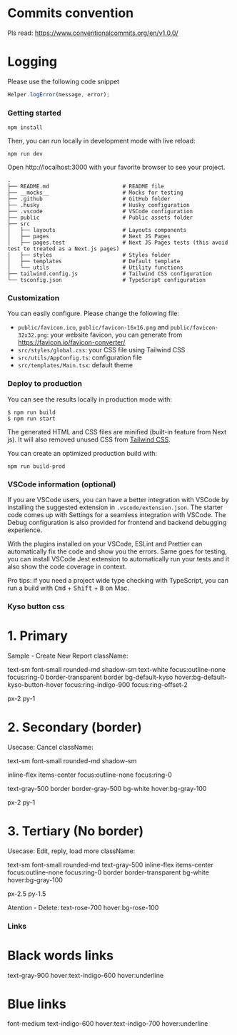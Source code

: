 # Commits convention

Pls read: https://www.conventionalcommits.org/en/v1.0.0/


# Logging 

Please use the following code snippet

```typescript
Helper.logError(message, error);
```

### Getting started

```shell
npm install
```

Then, you can run locally in development mode with live reload:

```shell
npm run dev
```

Open http://localhost:3000 with your favorite browser to see your project.

```shell
.
├── README.md                       # README file
├── __mocks__                       # Mocks for testing
├── .github                         # GitHub folder
├── .husky                          # Husky configuration
├── .vscode                         # VSCode configuration
├── public                          # Public assets folder
├── src
│   ├── layouts                     # Layouts components
│   ├── pages                       # Next JS Pages
│   ├── pages.test                  # Next JS Pages tests (this avoid test to treated as a Next.js pages)
│   ├── styles                      # Styles folder
│   ├── templates                   # Default template
│   └── utils                       # Utility functions
├── tailwind.config.js              # Tailwind CSS configuration
└── tsconfig.json                   # TypeScript configuration
```

### Customization

You can easily configure. Please change the following file:

- `public/favicon.ico`, `public/favicon-16x16.png` and `public/favicon-32x32.png`: your website favicon, you can generate from https://favicon.io/favicon-converter/
- `src/styles/global.css`: your CSS file using Tailwind CSS
- `src/utils/AppConfig.ts`: configuration file
- `src/templates/Main.tsx`: default theme

### Deploy to production

You can see the results locally in production mode with:

```shell
$ npm run build
$ npm run start
```

The generated HTML and CSS files are minified (built-in feature from Next js). It will also removed unused CSS from [Tailwind CSS](https://tailwindcss.com).

You can create an optimized production build with:

```shell
npm run build-prod
```

### VSCode information (optional)

If you are VSCode users, you can have a better integration with VSCode by installing the suggested extension in `.vscode/extension.json`. The starter code comes up with Settings for a seamless integration with VSCode. The Debug configuration is also provided for frontend and backend debugging experience.

With the plugins installed on your VSCode, ESLint and Prettier can automatically fix the code and show you the errors. Same goes for testing, you can install VSCode Jest extension to automatically run your tests and it also show the code coverage in context.

Pro tips: if you need a project wide type checking with TypeScript, you can run a build with <kbd>Cmd</kbd> + <kbd>Shift</kbd> + <kbd>B</kbd> on Mac.

### Kyso button css 
# 1. Primary 
Sample - Create New Report
className:

text-sm
font-small
rounded-md
shadow-sm
text-white 
focus:outline-none
focus:ring-0
border-transparent
border
bg-default-kyso
hover:bg-default-kyso-button-hover
focus:ring-indigo-900
focus:ring-offset-2

px-2 py-1


# 2. Secondary (border)
Usecase:  Cancel
className:

text-sm
font-small
rounded-md
shadow-sm

inline-flex
items-center
focus:outline-none
focus:ring-0

text-gray-500
border border-gray-500
bg-white
hover:bg-gray-100

px-2 py-1

# 3. Tertiary (No border)
Usecase: Edit, reply, load more
className:


text-sm
font-small
rounded-md
text-gray-500
inline-flex
items-center
focus:outline-none
focus:ring-0
border 
border-transparent
bg-white
hover:bg-gray-100

px-2.5 py-1.5

Atention - Delete:
  text-rose-700
  hover:bg-rose-100

### Links
# Black words links
 text-gray-900 hover:text-indigo-600 hover:underline

# Blue links
font-medium text-indigo-600 hover:text-indigo-700 hover:underline
